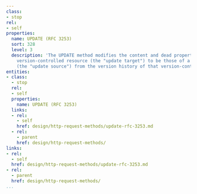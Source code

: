 ```yaml
---
class:
- stop
rel:
- self
properties:
  name: UPDATE (RFC 3253)
  sort: 328
  level: 3
  description: 'The UPDATE method modifies the content and dead properties of a checked-in
    version-controlled resource (the "update target") to be those of a specified version
    (the "update source") from the version history of that version-controlled resource. '
entities:
- class:
  - stop
  rel:
  - self
  properties:
    name: UPDATE (RFC 3253)
  links:
  - rel:
    - self
    href: design/http-request-methods/update-rfc-3253.md
  - rel:
    - parent
    href: design/http-request-methods/
links:
- rel:
  - self
  href: design/http-request-methods/update-rfc-3253.md
- rel:
  - parent
  href: design/http-request-methods/
...
```

